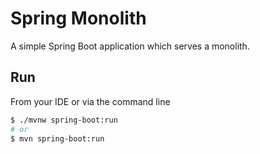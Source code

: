 # Spring Monolith

A simple Spring Boot application which serves a monolith. 

## Run

From your IDE or via the command line

```bash
$ ./mvnw spring-boot:run
# or
$ mvn spring-boot:run
```
